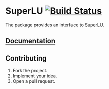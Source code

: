 # SuperLU [![Build Status][status-svg]][status-url]

The package provides an interface to [SuperLU][1].

## [Documentation][2]

## Contributing

1. Fork the project.
2. Implement your idea.
3. Open a pull request.

[1]: http://crd-legacy.lbl.gov/~xiaoye/SuperLU
[2]: https://stainless-steel.github.io/superlu

[status-svg]: https://travis-ci.org/stainless-steel/superlu.svg?branch=master
[status-url]: https://travis-ci.org/stainless-steel/superlu
